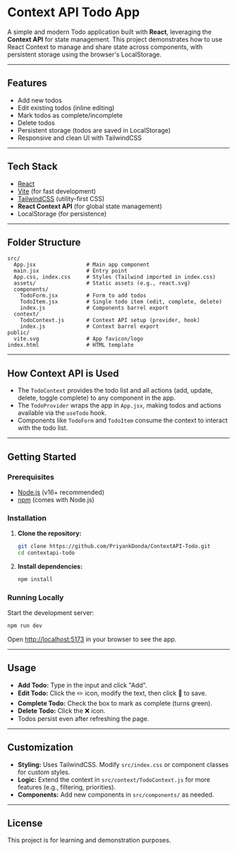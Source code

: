 # Context API Todo App

A simple and modern Todo application built with **React**, leveraging the **Context API** for state management. This project demonstrates how to use React Context to manage and share state across components, with persistent storage using the browser's LocalStorage.

---

## Features

- Add new todos
- Edit existing todos (inline editing)
- Mark todos as complete/incomplete
- Delete todos
- Persistent storage (todos are saved in LocalStorage)
- Responsive and clean UI with TailwindCSS

---

## Tech Stack

- [React](https://react.dev/)
- [Vite](https://vitejs.dev/) (for fast development)
- [TailwindCSS](https://tailwindcss.com/) (utility-first CSS)
- **React Context API** (for global state management)
- LocalStorage (for persistence)

---

## Folder Structure

```
src/
  App.jsx                # Main app component
  main.jsx               # Entry point
  App.css, index.css     # Styles (Tailwind imported in index.css)
  assets/                # Static assets (e.g., react.svg)
  components/
    TodoForm.jsx         # Form to add todos
    TodoItem.jsx         # Single todo item (edit, complete, delete)
    index.js             # Components barrel export
  context/
    TodoContext.js       # Context API setup (provider, hook)
    index.js             # Context barrel export
public/
  vite.svg               # App favicon/logo
index.html               # HTML template
```

---

## How Context API is Used

- The `TodoContext` provides the todo list and all actions (add, update, delete, toggle complete) to any component in the app.
- The `TodoProvider` wraps the app in `App.jsx`, making todos and actions available via the `useTodo` hook.
- Components like `TodoForm` and `TodoItem` consume the context to interact with the todo list.

---

## Getting Started

### Prerequisites

- [Node.js](https://nodejs.org/) (v16+ recommended)
- [npm](https://www.npmjs.com/) (comes with Node.js)

### Installation

1. **Clone the repository:**
   ```bash
   git clone https://github.com/PriyankDonda/ContextAPI-Todo.git
   cd contextapi-todo
   ```

2. **Install dependencies:**
   ```bash
   npm install
   ```

### Running Locally

Start the development server:

```bash
npm run dev
```

Open [http://localhost:5173](http://localhost:5173) in your browser to see the app.

---

## Usage

- **Add Todo:** Type in the input and click "Add".
- **Edit Todo:** Click the ✏️ icon, modify the text, then click 📁 to save.
- **Complete Todo:** Check the box to mark as complete (turns green).
- **Delete Todo:** Click the ❌ icon.
- Todos persist even after refreshing the page.

---

## Customization

- **Styling:** Uses TailwindCSS. Modify `src/index.css` or component classes for custom styles.
- **Logic:** Extend the context in `src/context/TodoContext.js` for more features (e.g., filtering, priorities).
- **Components:** Add new components in `src/components/` as needed.

---

## License

This project is for learning and demonstration purposes.

